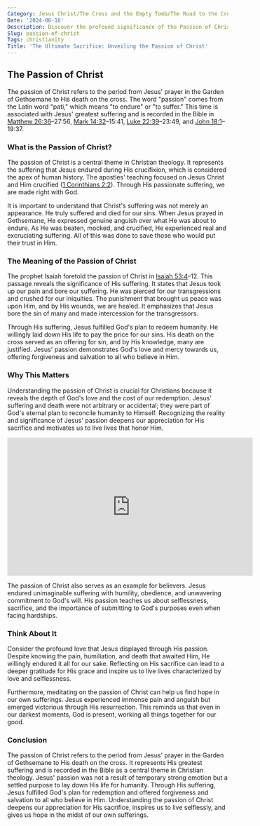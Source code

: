 ```yaml
---
Category: Jesus Christ/The Cross and the Empty Tomb/The Road to the Cross
Date: '2024-06-18'
Description: Discover the profound significance of the Passion of Christ in this insightful article. Delve into the emotional journey of Jesus leading to his crucifixion and explore the spiritual impact of this pivotal event.
Slug: passion-of-christ
Tags: christianity
Title: 'The Ultimate Sacrifice: Unveiling the Passion of Christ'
---
```


## The Passion of Christ

The passion of Christ refers to the period from Jesus' prayer in the Garden of Gethsemane to His death on the cross. The word "passion" comes from the Latin word "pati," which means "to endure" or "to suffer." This time is associated with Jesus' greatest suffering and is recorded in the Bible in [Matthew 26:36](https://www.bibleref.com/Matthew/26/Matthew-26-36.html)–27:56, [Mark 14:32](https://www.bibleref.com/Mark/14/Mark-14-32.html)–15:41, [Luke 22:39](https://www.bibleref.com/Luke/22/Luke-22-39.html)–23:49, and [John 18:1](https://www.bibleref.com/John/18/John-18-1.html)–19:37.

### What is the Passion of Christ?

The passion of Christ is a central theme in Christian theology. It represents the suffering that Jesus endured during His crucifixion, which is considered the apex of human history. The apostles' teaching focused on Jesus Christ and Him crucified ([1 Corinthians 2:2](https://www.bibleref.com/1-Corinthians/2/1-Corinthians-2-2.html)). Through His passionate suffering, we are made right with God.

It is important to understand that Christ's suffering was not merely an appearance. He truly suffered and died for our sins. When Jesus prayed in Gethsemane, He expressed genuine anguish over what He was about to endure. As He was beaten, mocked, and crucified, He experienced real and excruciating suffering. All of this was done to save those who would put their trust in Him.

### The Meaning of the Passion of Christ

The prophet Isaiah foretold the passion of Christ in [Isaiah 53:4](https://www.bibleref.com/Isaiah/53/Isaiah-53-4.html)–12. This passage reveals the significance of His suffering. It states that Jesus took up our pain and bore our suffering. He was pierced for our transgressions and crushed for our iniquities. The punishment that brought us peace was upon Him, and by His wounds, we are healed. It emphasizes that Jesus bore the sin of many and made intercession for the transgressors.

Through His suffering, Jesus fulfilled God's plan to redeem humanity. He willingly laid down His life to pay the price for our sins. His death on the cross served as an offering for sin, and by His knowledge, many are justified. Jesus' passion demonstrates God's love and mercy towards us, offering forgiveness and salvation to all who believe in Him.

### Why This Matters

Understanding the passion of Christ is crucial for Christians because it reveals the depth of God's love and the cost of our redemption. Jesus' suffering and death were not arbitrary or accidental; they were part of God's eternal plan to reconcile humanity to Himself. Recognizing the reality and significance of Jesus' passion deepens our appreciation for His sacrifice and motivates us to live lives that honor Him.


<iframe width="560" height="315" src="https://www.youtube.com/embed/a0U7vwQB3so" frameborder="0" allow="autoplay; encrypted-media" allowfullscreen></iframe>


The passion of Christ also serves as an example for believers. Jesus endured unimaginable suffering with humility, obedience, and unwavering commitment to God's will. His passion teaches us about selflessness, sacrifice, and the importance of submitting to God's purposes even when facing hardships.

### Think About It

Consider the profound love that Jesus displayed through His passion. Despite knowing the pain, humiliation, and death that awaited Him, He willingly endured it all for our sake. Reflecting on His sacrifice can lead to a deeper gratitude for His grace and inspire us to live lives characterized by love and selflessness.

Furthermore, meditating on the passion of Christ can help us find hope in our own sufferings. Jesus experienced immense pain and anguish but emerged victorious through His resurrection. This reminds us that even in our darkest moments, God is present, working all things together for our good.

### Conclusion

The passion of Christ refers to the period from Jesus' prayer in the Garden of Gethsemane to His death on the cross. It represents His greatest suffering and is recorded in the Bible as a central theme in Christian theology. Jesus' passion was not a result of temporary strong emotion but a settled purpose to lay down His life for humanity. Through His suffering, Jesus fulfilled God's plan for redemption and offered forgiveness and salvation to all who believe in Him. Understanding the passion of Christ deepens our appreciation for His sacrifice, inspires us to live selflessly, and gives us hope in the midst of our own sufferings.